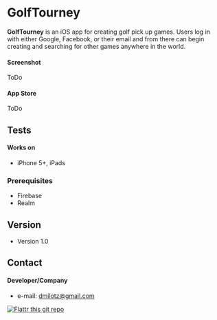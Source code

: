# GolfTourney
**GolfTourney** is an iOS app for creating golf pick up games.  Users log in with either Google, Facebook, or their email and from there can begin creating and searching for other games anywhere in the world.

#### Screenshot

ToDo

#### App Store

ToDo

## Tests
#### Works on
* iPhone 5+, iPads

### Prerequisites
* Firebase
* Realm

## Version
* Version 1.0

## Contact
#### Developer/Company
* e-mail: dmilotz@gmail.com

[![Flattr this git repo](http://api.flattr.com/button/flattr-badge-large.png)](https://flattr.com/submit/auto?user_id=username&url=https://github.com/username/appname&title=appname&language=&tags=github&category=software)

